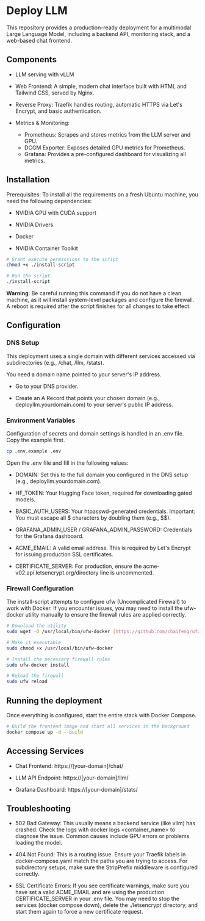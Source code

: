 # Deploy LLM

This repository provides a production-ready deployment for a multimodal Large Language Model, including a backend API, monitoring stack, and a web-based chat frontend.

## Components

- LLM serving with vLLM
- Web Frontend: A simple, modern chat interface built with HTML and Tailwind CSS, served by Nginx.
- Reverse Proxy: Traefik handles routing, automatic HTTPS via Let's Encrypt, and basic authentication.

- Metrics & Monitoring:

  - Prometheus: Scrapes and stores metrics from the LLM server and GPU.
  - DCGM Exporter: Exposes detailed GPU metrics for Prometheus.
  - Grafana: Provides a pre-configured dashboard for visualizing all metrics.

## Installation

Prerequisites:
To install all the requirements on a fresh Ubuntu machine, you need the following dependencies:

- NVIDIA GPU with CUDA support

- NVIDIA Drivers

- Docker

- NVIDIA Container Toolkit

```sh
# Grant execute permissions to the script
chmod +x ./install-script

# Run the script
./install-script
```

**Warning**: Be careful running this command if you do not have a clean machine, as it will install system-level packages and configure the firewall. A reboot is required after the script finishes for all changes to take effect.

## Configuration

### DNS Setup

This deployment uses a single domain with different services accessed via subdirectories (e.g., /chat, /llm, /stats).

You need a domain name pointed to your server's IP address.

- Go to your DNS provider.

- Create an A Record that points your chosen domain (e.g., deployllm.yourdomain.com) to your server's public IP address.

### Environment Variables

Configuration of secrets and domain settings is handled in an .env file. Copy the example first.

```sh
cp .env.example .env
```

Open the .env file and fill in the following values:

- DOMAIN: Set this to the full domain you configured in the DNS setup (e.g., deployllm.yourdomain.com).

- HF_TOKEN: Your Hugging Face token, required for downloading gated models.

- BASIC_AUTH_USERS: Your htpasswd-generated credentials. Important: You must escape all $ characters by doubling them (e.g., $$).

- GRAFANA_ADMIN_USER / GRAFANA_ADMIN_PASSWORD: Credentials for the Grafana dashboard.

- ACME_EMAIL: A valid email address. This is required by Let's Encrypt for issuing production SSL certificates.

- CERTIFICATE_SERVER: For production, ensure the acme-v02.api.letsencrypt.org/directory line is uncommented.

### Firewall Configuration

The install-script attempts to configure ufw (Uncomplicated Firewall) to work with Docker. If you encounter issues, you may need to install the ufw-docker utility manually to ensure the firewall rules are applied correctly.

```sh
# Download the utility
sudo wget -O /usr/local/bin/ufw-docker [https://github.com/chaifeng/ufw-docker/raw/master/ufw-docker](https://github.com/chaifeng/ufw-docker/raw/master/ufw-docker)

# Make it executable
sudo chmod +x /usr/local/bin/ufw-docker

# Install the necessary firewall rules
sudo ufw-docker install

# Reload the firewall
sudo ufw reload
```

## Running the deployment

Once everything is configured, start the entire stack with Docker Compose.

```sh
# Build the frontend image and start all services in the background
docker compose up -d --build
```

## Accessing Services

- Chat Frontend: https://[your-domain]/chat/

- LLM API Endpoint: https://[your-domain]/llm/

- Grafana Dashboard: https://[your-domain]/stats/

## Troubleshooting

- 502 Bad Gateway: This usually means a backend service (like vllm) has crashed. Check the logs with docker logs <container_name> to diagnose the issue. Common causes include GPU errors or problems loading the model.

- 404 Not Found: This is a routing issue. Ensure your Traefik labels in docker-compose.yaml match the paths you are trying to access. For subdirectory setups, make sure the StripPrefix middleware is configured correctly.

- SSL Certificate Errors: If you see certificate warnings, make sure you have set a valid ACME_EMAIL and are using the production CERTIFICATE_SERVER in your .env file. You may need to stop the services (docker compose down), delete the ./letsencrypt directory, and start them again to force a new certificate request.
